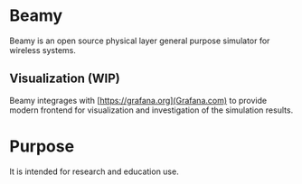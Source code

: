 # Beamy 

Beamy is an open source physical layer general purpose simulator for wireless systems. 

## Visualization (WIP)
Beamy integrages with [https://grafana.org](Grafana.com) to provide modern frontend for visualization and investigation of the simulation results.

# Purpose
It is intended for research and education use.
